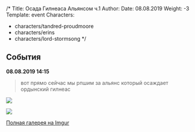 /*
Title: Осада Гилнеаса Альянсом ч.1
Author:
Date: 08.08.2019
Weight: -3
Template: event
Characters:
- characters/tandred-proudmoore
- characters/erins
- characters/lord-stormsong
*/

## События
**08.08.2019 14:15**

> вот прямо сейчас мы рпшим за альянс который осаждает ордынский гилнеас

![](https://i.postimg.cc/X7BzwVv2/image.png)

![](https://i.postimg.cc/QdLnmR9j/image.png)

[Полная галерея на Imgur](https://imgur.com/a/2lO5eM5)